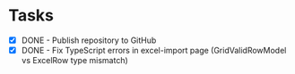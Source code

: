 # Tasks

- [x] DONE - Publish repository to GitHub
- [x] DONE - Fix TypeScript errors in excel-import page (GridValidRowModel vs ExcelRow type mismatch)
